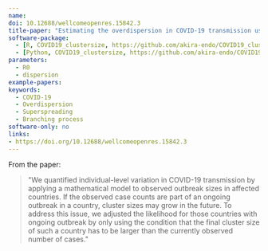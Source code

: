 ```yaml
---
name:
doi: 10.12688/wellcomeopenres.15842.3
title-paper: "Estimating the overdispersion in COVID-19 transmission using outbreak sizes outside China"
software-package:
  - [R, COVID19_clustersize, https://github.com/akira-endo/COVID19_clustersize]
  - [Python, COVID19_clustersize, https://github.com/akira-endo/COVID19_clustersize]
parameters:
  - R0
  - dispersion
example-papers:
keywords:
  - COVID-19
  - Overdispersion
  - Superspreading
  - Branching process
software-only: no
links:
- https://doi.org/10.12688/wellcomeopenres.15842.3
---
```


From the paper: 

> "We quantified individual-level variation in COVID-19 transmission by applying a mathematical model to observed outbreak sizes in affected countries. If the observed case counts are part of an ongoing outbreak in a country, cluster sizes may grow in the future. To address this issue, we adjusted the likelihood for those countries with ongoing outbreak by only using the condition that the final cluster size of such a country has to be larger than the currently observed number of cases."


